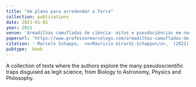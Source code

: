 ```yaml
---
title: "Um plano para arredondar a Terra"
collection: publications
date: 2021-01-01
year: 2021
venue: 'Armadilhas camufladas de ciência: mitos e pseudociências em nossas vidas, Editora Autografia'
paperurl: 'https://www.professormarcelogs.com/armadilhas-camufladas-de-ciencia'
citation: ' Marcelo Schappo,  <u>Mauricio Girardi-Schappo</u>,  (2021):<i>Um plano para arredondar a Terra.</i> <b>Armadilhas camufladas de ciência: mitos e pseudociências em nossas vidas, Editora Autografia</b>.'
pubtype:  book
---
```

A collection of texts where the authors explore the many pseudoscientific traps disguised as legit science, from Biology to Astronomy, Physics and Philosophy.